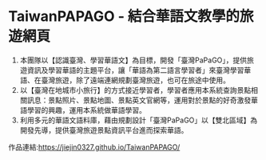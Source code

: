 # TaiwanPAPAGO - 結合華語文教學的旅遊網頁

1. 本團隊以【認識臺灣、學習華語文】為目標，開發「臺灣PaPaGO」，提供旅遊資訊及學習華語的主題平台，讓「華語為第二語言學習者」來臺灣學習華語、在臺灣旅遊，除了遠端連網規劃臺灣旅遊，也可在旅途中使用。
2. 以【臺灣在地城市小旅行】的方式接近學習者，學習者應用本系統查詢景點相關訊息：景點照片、景點地圖、景點英文官網等，運用對於景點的好奇激發華語學習的興趣，運用本系統做華語學習。
3. 利用多元的華語文語料庫，藉由規劃設計「臺灣PaPaGO」以【雙北區域】為開發先導，提供臺灣旅遊景點資訊平台進而探索華語。

作品連結:https://jiejin0327.github.io/TaiwanPAPAGO/
